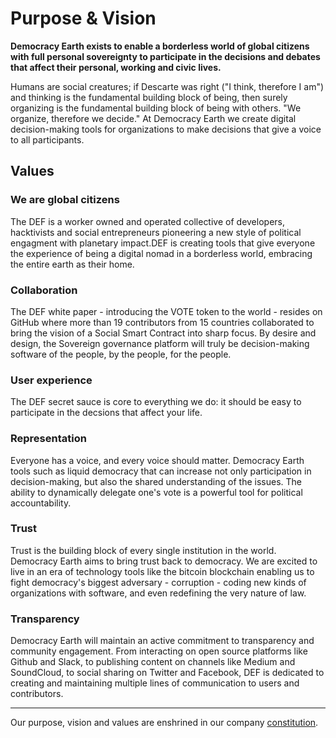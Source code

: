 # Purpose & Vision

**Democracy Earth exists to enable a borderless world of global citizens with full personal sovereignty to participate in the decisions and debates that affect their personal, working and civic lives.**

Humans are social creatures; if Descarte was right ("I think, therefore I am") and thinking is the fundamental building block of being, then surely organizing is the fundamental building block of being with others.  "We organize, therefore we decide." At Democracy Earth we create digital decision-making tools for organizations to make decisions that give a voice to all participants.

## Values

### We are global citizens

The DEF is a worker owned and operated collective of developers, hacktivists and social entrepreneurs pioneering a new style of political engagment with planetary impact.DEF is creating tools that give everyone the experience of being a digital nomad in a borderless world, embracing the entire earth as their home. 

### Collaboration

The DEF white paper - introducing the VOTE token to the world - resides on GitHub where more than 19 contributors from 15 countries collaborated to bring the vision of a Social Smart Contract into sharp focus. By desire and design, the Sovereign governance platform will truly be decision-making software of the people, by the people, for the people.

### User experience

The DEF secret sauce is core to everything we do: it should be easy to participate in the decsions that affect your life. 

### Representation

Everyone has a voice, and every voice should matter. Democracy Earth tools such as liquid democracy that can increase not only participation in decision-making, but also the shared understanding of the issues. The ability to dynamically delegate one's vote is a powerful tool for political accountability. 
 
### Trust

Trust is the building block of every single institution in the world. Democracy Earth aims to bring trust back to democracy. We are excited to live in an era of technology tools like the bitcoin blockchain enabling us to fight democracy's biggest adversary - corruption - coding new kinds of organizations with software, and even redefining the very nature of law. 


### Transparency

Democracy Earth will maintain an active commitment to transparency and community engagement. From interacting on open source platforms like Github and Slack, to publishing content on channels like Medium and SoundCloud, to social sharing on Twitter and Facebook, DEF is dedicated to creating and maintaining multiple lines of communication to users and contributors.  

---

Our purpose, vision and values are enshrined in our company [constitution](constitution.md).
